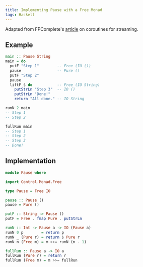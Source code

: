 ```yaml
---
title: Implementing Pause with a Free Monad
tags: Haskell
---
```


Adapted from FPComplete's [article](https://www.schoolofhaskell.com/school/to-infinity-and-beyond/pick-of-the-week/coroutines-for-streaming/part-1-pause-and-resume) on coroutines for streaming.

<!-- more -->
## Example
```haskell
main :: Pause String
main = do
  putF "Step 1"        -- Free (IO ())
  pause                -- Pure ()
  putF "Step 2"
  pause
  liftF $ do           -- Free (IO String)
    putStrLn "Step 3"  -- IO ()
    putStrLn "Done!"
    return "All done." -- IO String

runN 2 main
-- Step 1
-- Step 2

fullRun main
-- Step 1
-- Step 2
-- Step 3
-- Done!
```


## Implementation
```haskell
module Pause where

import Control.Monad.Free

type Pause = Free IO

pause :: Pause ()
pause = Pure ()

putF :: String -> Pause ()
putF = Free . fmap Pure . putStrLn

runN :: Int -> Pause a -> IO (Pause a)
runN 0 p        = return p
runN _ (Pure r) = return $ Pure r
runN n (Free m) = m >>= runN (n - 1)

fullRun :: Pause a -> IO a
fullRun (Pure r) = return r
fullRun (Free m) = m >>= fullRun
```
